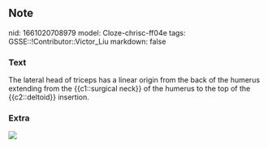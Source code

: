 ## Note
nid: 1661020708979
model: Cloze-chrisc-ff04e
tags: GSSE::!Contributor::Victor_Liu
markdown: false

### Text
The lateral head of triceps has a linear origin from the back of the humerus extending from the {{c1::surgical neck}} of the humerus to the top of the {{c2::deltoid}} insertion.

### Extra
<img src="paste-a1145d50cdae22cd2387272fa1643d9aeba502a6.jpg">
